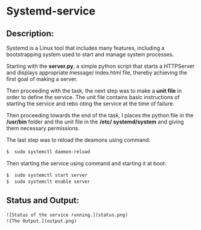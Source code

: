 # Systemd-service

## Description:
   Systemd is a Linux tool that includes many features,
   including a bootstrapping system used to start and
   manage system processes.
   
   
   Starting with the **server.py**, a simple python script
   that starts a HTTPServer and displays appropriate message/
   index.html file, thereby achieving the first goal of making
   a server.
   
   
   Then proceeding with the task, the next step was to make a 
   **unit file** in order to define the service. The unit file 
   contains basic instructions of starting the service and rebo
   oting the service at the time of failure.
    
    
   Then proceeding towards the end of the task, I places the python 
   file in the **/usr/bin** folder and the unit file in the **/etc/
   systemd/system** and giving them necessary permissions.
   
   
   The last step was to reload the deamons using command:
   ```bash
   $  sudo systemctl daemon-reload
   ```
   Then starting the service using command and starting it at boot:
   ```bash
   $  sudo systemctl start server
   $  sudo systemclt enable server
   ```
    
  
 ## Status and Output:
    ![Status of the service running.](status.png)
    ![The Output.](output.png)
    
       

